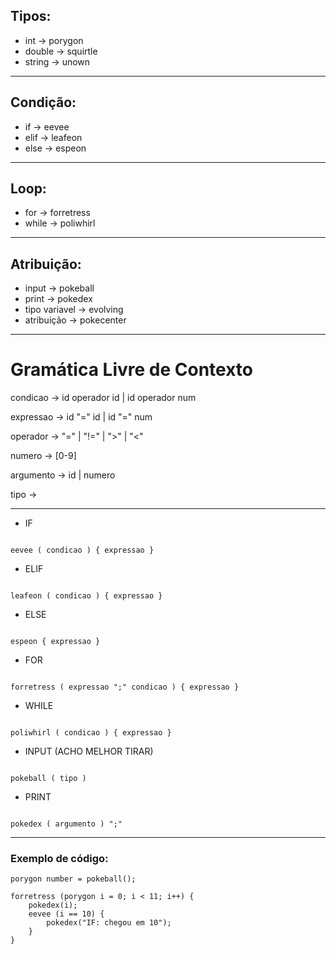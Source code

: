## Tipos:

- int -> porygon
- double -> squirtle
- string -> unown

---

## Condição:

- if -> eevee
- elif -> leafeon
- else -> espeon

---

## Loop:

- for -> forretress
- while -> poliwhirl

---

## Atribuição:

- input -> pokeball
- print -> pokedex
- tipo variavel -> evolving
- atribuição -> pokecenter

---

# Gramática Livre de Contexto

condicao -> id operador id | id operador num

expressao -> id "=" id | id "=" num

operador -> "=" | "!=" | ">" | "<"

numero -> [0-9]

argumento -> id | numero

tipo ->

---

- IF

```

eevee ( condicao ) { expressao }

```

- ELIF

```

leafeon ( condicao ) { expressao }

```

- ELSE

```

espeon { expressao }

```

- FOR

```

forretress ( expressao ";" condicao ) { expressao }

```

- WHILE

```

poliwhirl ( condicao ) { expressao }

```

- INPUT (ACHO MELHOR TIRAR)

```

pokeball ( tipo )

```

- PRINT

```

pokedex ( argumento ) ";"

```

---

### Exemplo de código:

```
porygon number = pokeball();

forretress (porygon i = 0; i < 11; i++) {
    pokedex(i);
    eevee (i == 10) {
        pokedex("IF: chegou em 10");
    }
}
```
